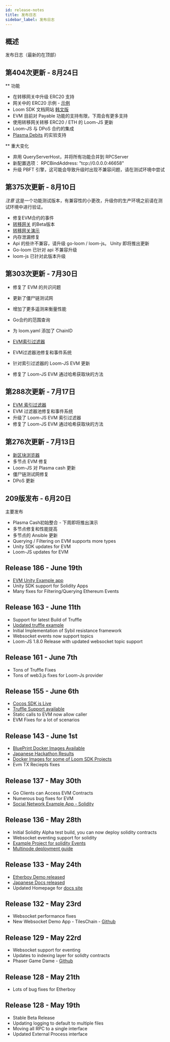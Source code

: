 ```yaml
---
id: release-notes
title: 发布日志
sidebar_label: 发布日志
---
```

## 概述

发布日志（最新的在顶部）

## 第404次更新 - 8月24日

** 功能

* 在转移网关中升级 ERC20 支持
* 网关中的 ERC20 示例 - [示例](https://github.com/loomnetwork/token-gateway-example)
* Loom SDK 文档网站 [ 韩文版 ](https://loomx.io/developers/ko/)
* EVM 目前对 Payable 功能的支持有限，下周会有更多支持 
* 使用转移网关转移 ERC20 / ETH 的 Loom-JS 更新 
* Loom-JS 与 DPoS 合约的集成 
* [Plasma Debits](https://github.com/loomnetwork/plasma-cash/pull/115) 的实验支持

** 重大变化

* 弃用 QueryServerHost，并将所有功能合并到 RPCServer
* 新配置选项： RPCBindAddress: "tcp://0.0.0.0:46658"
* 升级 PBFT 引擎，这可能会导致升级时出现不兼容问题，请在测试环境中尝试 

## 第375次更新 - 8月10日

*注意* 这是一个功能测试版本，有兼容性的小更改，升级你的生产环境之前请在测试环境中进行验证。

* 修复EVM合约的事件
* [转移网关](transfer-gateway.html) 的Beta版本
* [转移网关演示](https://github.com/loomnetwork/cards-gateway-example)
* 内存泄漏修复
* Api 的些许不兼容，请升级 go-loom / loom-js。 Unity 即将推出更新
* Go-loom 已针对 api 不兼容升级
* loom-js 已针对此版本升级 

## 第303次更新 - 7月30日

* 修复了 EVM 的共识问题 
* 更新了僵尸链测试网
* 增加了更多遥测来衡量性能
* Go合约的范围查询
* 为 loom.yaml 添加了 ChainID

* [EVM索引过滤器](https://loomx.io/developers/docs/en/web3js-event-filters.html)

* EVM过滤器池修复和事件系统
* 针对索引过滤器的 Loom-JS EVM 更新
* 修复了 Loom-JS EVM 通过哈希获取块的方法

## 第288次更新 - 7月17日

* [EVM 索引过滤器](https://loomx.io/developers/docs/en/web3js-event-filters.html)
* EVM 过滤器池修复和事件系统
* 升级了 Loom-JS EVM 索引过滤器
* 修复了 Loom-JS EVM 通过哈希获取块的方法

## 第276次更新 - 7月13日

* [新区块浏览器](block-explorer-tutorial.html)
* 多节点 EVM 修复 
* Loom-JS 对 Plasma cash 更新
* 僵尸链测试网修复
* DPoS 更新

## 209版发布 - 6月20日

主要发布

* Plasma Cash初始整合 - 下周即将推出演示
* 多节点修复和性能提高
* 多节点的 Ansible 更新
* Querying / Filtering on EVM supports more types 
* Unity SDK updates for EVM 
* Loom-JS updates for EVM

## Release 186 - June 19th

* [EVM Unity Example app](https://loomx.io/developers/docs/en/unity-sample-tiles-chain-evm.html)
* Unity SDK support for Solidity Apps
* Many fixes for Filtering/Querying Ethereum Events

## Release 163 - June 11th

* Support for latest Build of Truffle
* [Updated truffle example](https://github.com/loomnetwork/loom-truffle-provider)
* Initial Implementation of Sybil resistance framework
* Websocket events now support topics 
* Loom-JS 1.8.0 Release with updated websocket topic support

## Release 161 - June 7th

* Tons of Truffle Fixes
* Tons of web3.js fixes for Loom-Js provider

## Release 155 - June 6th

* [Cocos SDK is Live](cocos-sdk-quickstart.html)
* [Truffle Support available](truffle-deploy.html)
* Static calls to EVM now allow caller
* EVM Fixes for a lot of scenarios 

## Release 143 - June 1st

* [BluePrint Docker Images Available](docker-blueprint.html)
* [Japanese Hackathon Results](https://medium.com/loom-network/highlights-from-the-first-loom-unity-sdk-hackathon-tokyo-edition-6ed723747c19)
* [Docker Images for some of Loom SDK Projects](https://hub.docker.com/r/loomnetwork/)
* Evm TX Reciepts fixes 

## Release 137 - May 30th

* Go Clients can Access EVM Contracts
* Numerous bug fixes for EVM
* [Social Network Example App - Solidity](simple-social-network-example.html)

## Release 136 - May 28th

* Initial Solidity Alpha test build, you can now deploy solidity contracts
* Websocket eventing support for solidity 
* [Example Project for solidity Events](phaser-sdk-demo-web3-websocket.html)
* [Multinode deployment guide](multi-node-deployment.html)

## Release 133 - May 24th

* [Etherboy Demo released](https://loomx.io/developers/docs/en/etherboy-game.html)
* [Japanese Docs released](https://loomx.io/developers/ja)
* Updated Homepage for [docs site](https://loomx.io/developers/en/) 

## Release 132 - May 23rd

* Websocket performance fixes
* New Websocket Demo App - TilesChain - [Github](https://github.com/loomnetwork/tiles-chain) 

## Release 129 - May 22rd

* Websocket support for eventing
* Updates to indexing layer for solidty contracts
* Phaser Game Dame - [Github](https://github.com/loomnetwork/phaser-sdk-demo)

## Release 128 - May 21th

* Lots of bug fixes for Etherboy

## Release 128 - May 19th

* Stable Beta Release
* Updating logging to default to multiple files 
* Moving all RPC to a single interface
* Updated External Process interface